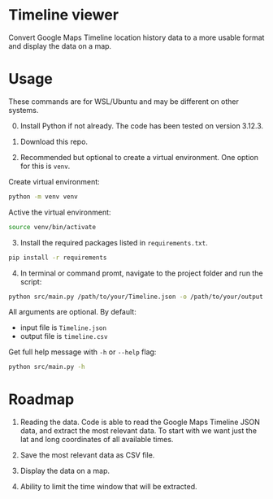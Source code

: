 # Timeline viewer

Convert Google Maps Timeline location history data to a more usable format and display the data on a map.

# Usage

These commands are for WSL/Ubuntu and may be different on other systems.

0. Install Python if not already. The code has been tested on version 3.12.3.

1. Download this repo.

2. Recommended but optional to create a virtual environment. One option for this is `venv`.

Create virtual environment:

```bash
python -m venv venv
```

Active the virtual environment:

```bash
source venv/bin/activate
```

3. Install the required packages listed in `requirements.txt`.

```bash
pip install -r requirements
```

4. In terminal or command promt, navigate to the project folder and run the script:

```bash
python src/main.py /path/to/your/Timeline.json -o /path/to/your/output.csv
```

All arguments are optional. By default:
- input file is `Timeline.json`
- output file is `timeline.csv` 

Get full help message with `-h` or `--help` flag:

```bash
python src/main.py -h
```


# Roadmap

1. Reading the data. Code is able to read the Google Maps Timeline JSON data, and extract the most relevant data. To start with we want just the lat and long coordinates of all available times.

2. Save the most relevant data as CSV file.

3. Display the data on a map.

4. Ability to limit the time window that will be extracted.